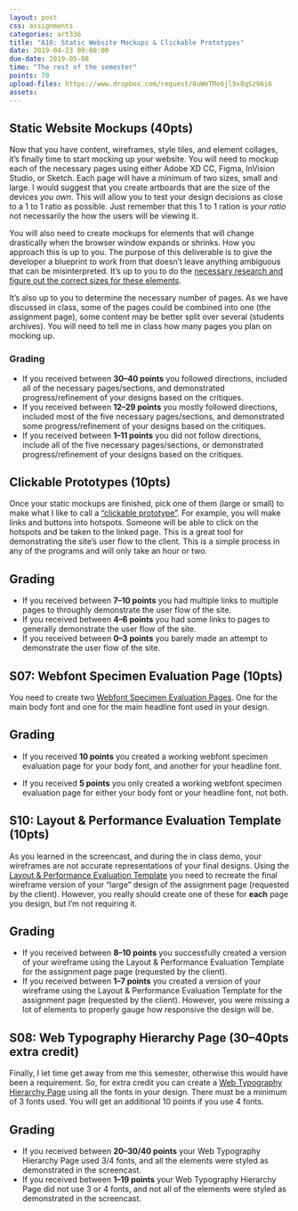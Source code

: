 ```yaml
---
layout: post
css: assignments
categories: art336
title: "A10: Static Website Mockups & Clickable Prototypes"
date: 2019-04-23 09:00:00
due-date: 2019-05-08
time: "The rest of the semester"
points: 70
upload-files: https://www.dropbox.com/request/8uWeTMo6jl9x8qSz96i6
assets: 
---
```


## Static Website Mockups (40pts)
Now that you have content, wireframes, style tiles, and element collages, it’s finally time to start mocking up your website. You will need to mockup each of the necessary pages using either Adobe XD CC, Figma, InVision Studio, or Sketch. Each page will have a minimum of two sizes, small and large. I would suggest that you create artboards that are the size of the devices _you own_. This will allow you to test your design decisions as close to a 1 to 1 ratio as possible. Just remember that this 1 to 1 ration is _your ratio_ not necessarily the how the users will be viewing it.

You will also need to create mockups for elements that will change drastically when the browser window expands or shrinks. How you approach this is up to you. The purpose of this deliverable is to give the developer a blueprint to work from that doesn’t leave anything ambiguous that can be misinterpreted. It’s up to you to do the <a href="s10-evaluation-template.html" target="_blank" title="Evaluation Framework Assignment Page">necessary research and figure out the correct sizes for these elements</a>.

It’s also up to you to determine the necessary number of pages. As we have discussed in class, some of the pages could be combined into one (the assignment page), some content may be better split over several (students archives). You will need to tell me in class how many pages you plan on mocking up.

### Grading
- If you received between **30&ndash;40 points** you followed directions, included all of the necessary pages/sections, and demonstrated progress/refinement of your designs based on the critiques.
- If you received between **12&ndash;29 points** you mostly followed directions, included most of the five necessary pages/sections, and demonstrated some progress/refinement of your designs based on the critiques.
- If you received between **1&ndash;11 points** you did not follow directions, include all of the five necessary pages/sections, or demonstrated progress/refinement of your designs based on the critiques.

## Clickable Prototypes (10pts)
Once your static mockups are finished, pick one of them (large or small) to make what I like to call a <a href="https://youtu.be/DPzKs0ZzWlY" target="_blank">“clickable prototype”</a>. For example, you will make links and buttons into hotspots. Someone will be able to click on the hotspots and be taken to the linked page. This is a great tool for demonstrating the site’s user flow to the client. This is a simple process in any of the programs and will only take an hour or two.

## Grading
- If you received between **7&ndash;10 points** you had multiple links to multiple pages to throughly demonstrate the user flow of the site.
- If you received between **4&ndash;6 points** you had some links to pages to generally demonstrate the user flow of the site.
- If you received between **0&ndash;3 points** you barely made an attempt to demonstrate the user flow of the site.
 

## S07: Webfont Specimen Evaluation Page (10pts)
You need to create two <a href="https://gary.is/art336/s07-webfont-specimen-evaluation-page.html">Webfont Specimen Evaluation Pages</a>. One for the main body font and one for the main headline font used in your design. 

## Grading
- If you received **10 points** you created a working webfont specimen evaluation page for your body font, and another for your headline font.

- If you received **5 points** you only created a working webfont specimen evaluation page for either your body font or your headline font, not both.

## S10: Layout & Performance Evaluation Template (10pts)
As you learned in the screencast, and during the in class demo, your wireframes are not accurate representations of your final designs. Using the <a href="https://gary.is/art336/s10-layout-evaluation-performance-templmate.html">Layout & Performance Evaluation Template</a> you need to recreate the final wireframe version of your “large” design of the assignment page (requested by the client). However, you really should create one of these for **each** page you design, but I’m not requiring it.

## Grading
- If you received between **8&ndash;10 points** you successfully created a version of your wireframe using the Layout & Performance Evaluation Template for the assignment page page (requested by the client).
- If you received between **1&ndash;7 points** you created a version of your wireframe using the Layout & Performance Evaluation Template for the assignment page (requested by the client). However, you were missing a lot of elements to properly gauge how responsive the design will be.

## S08: Web Typography Hierarchy Page (30–40pts extra credit)
Finally, I let time get away from me this semester, otherwise this would have been a requirement. So, for extra credit you can create a <a href="https://gary.is/art336/s08-web-typography.html">Web Typography Hierarchy Page</a> using all the fonts in your design. There must be a minimum of 3 fonts used. You will get an additional 10 points if you use 4 fonts.

## Grading
- If you received between **20&ndash;30/40 points** your Web Typography Hierarchy Page used 3/4 fonts, and all the elements were styled as demonstrated in the screencast.
- If you received between **1&ndash;19 points** your Web Typography Hierarchy Page did not use 3 or 4 fonts, and not all of the elements were styled as demonstrated in the screencast.
